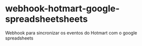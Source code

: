 # webhook-hotmart-google-spreadsheetsheets
Webhook para sincronizar os eventos do Hotmart com o google spreadsheets
